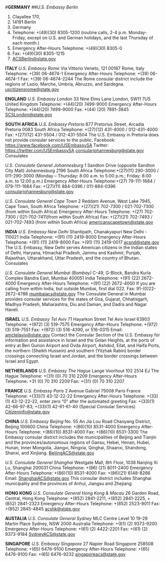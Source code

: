 #**GERMANY**
##*U.S. Embassy Berlin*
1. Clayallee 170,
1. 14191 Berlin
1. Germany
1. Telephone: +(49)(30) 8305-1200 (routine calls, 2-4 p.m. Monday-Friday, except on U.S. and German holidays, and the last Thursday of each month.)
1. Emergency After-Hours Telephone: +(49)(30) 8305-0
1. Fax: +(49)(30) 8305-1215
1. ACSBerlin@state.gov


**ITALY**
*U.S. Embassy Rome*
Via Vittorio Veneto, 121
00187 Rome, Italy
Telephone: +(39) 06-4674-1
Emergency After-Hours Telephone: +(39) 06-4674-1
Fax: +(39) 06-4674-2244
The Rome consular district include the regions of Lazio, Marche, Umbria, Abruzzo, and Sardegna.
uscitizensrome@state.gov


**ENGLAND**
*U.S. Embassy London*
33 Nine Elms Lane
London, SW11 7US
United Kingdom
Telephone: +(44)(20) 7499-9000
Emergency After-Hours Telephone: +(44)(20) 7499-9000
Fax: +(44) (20) 7891-3845
SCSLondon@state.gov


**SOUTH AFRICA**
*U.S. Embassy Pretoria*
877 Pretorius Street, Arcadia
Pretoria 0083
South Africa
Telephone: +(27)(12) 431-4000 / 012-431-4000
Fax: +(27)(12) 431-5504 / 012-431-5504
The U.S. Embassy in Pretoria does not provide consular services to the public.
Facebook: https://www.facebook.com/USEmbassySA
Twitter: https://twitter.com/USEmbassySA
consularjohannesburg@state.gov
Consulates

*U.S. Consulate General Johannesburg*
1 Sandton Drive (opposite Sandton City Mall)
Johannesburg 2196
South Africa
Telephone:+(27)(11) 290-3000 / 011-290-3000 (Monday – Thursday: 8:00 a.m. to 5:00 p.m.; Friday: 8:00 a.m. to 12:00 p.m.)
Emergency After-Hours Telephone:+(27) 79-111-1684 / 079-111-1684 
Fax: +(27)(11) 884-0396 / 011-884-0396 
consularjohannesburg@state.gov
 
*U.S. Consulate General Cape Town*
2 Reddam Avenue, West Lake 7945,
Cape Town, South Africa
Telephone: +(27)(21) 702-7300 / 021-702-7300 (from within South Africa)
Emergency After-Hours Telephone: +(27) 702-7300 / 021-702-7411(from within South Africa)
Fax: +(27)(21) 702-7493 / 021-702-7493 (from within South Africa)
americanscapetown@state.gov


**INDIA**
*U.S. Embassy New Delhi*
Shantipath, Chanakyapuri
New Delhi - 110021
India
Telephone: +(91) (11) 2419-8000
Emergency After-Hours Telephone: +(91) (11) 2419-8000
Fax: +(91) (11) 2419-0017
acsnd@state.gov
The U.S. Embassy, New Delhi serves American citizens in the Indian
states of Delhi, Haryana, Himachal Pradesh, Jammu and Kashmir,
Punjab, Rajasthan, Uttarakhand, Uttar Pradesh, and the country of
Bhutan.
Consulates

*U.S. Consulate General Mumbai (Bombay)*
C-49, G-Block, Bandra Kurla Complex
Bandra East, Mumbai 400051
India
Telephone: +(91) (22) 2672-4000
Emergency After-Hours Telephone: +(91) (22) 2672-4000 If you
are calling from within India, but outside Mumbai, first dial 022.
Fax: 91-(0)22-2672-4786
mumbaiacs@state.gov
The Consulate General in Mumbai provides consular services for the
states of Goa, Gujarat, Chhatisgarh, Madhya Pradesh, Maharashtra,
Diu and Daman, and Dadra and Nagar Haveli.


**ISRAEL**
*U.S. Embassy Tel Aviv*
71 Hayarkon Street
Tel Aviv Israel 63903
Telephone: +(972) (3) 519-7575
Emergency After-Hours Telephone: +(972) (3) 519-7551
Fax: +(972) (3) 516-4390, or 516-0315
Email: amctelaviv@state.gov
Contact the Consular Section of the U.S. Embassy for information and assistance in Israel and the Golan Heights, at the ports of entry at Ben Gurion Airport and Ovda Airport, Ashdod, Eilat, and Haifa Ports, the northern (Sheikh Hussein) and southern (Yitzhak Rabin) border crossings connecting Israel and Jordan, and the border crossings between Israel and Egypt.


**NETHERLANDS**
*U.S. Embassy The Hague*
Lange Voorhout 102
2514 EJ The Hague
Telephone: +(31) (0) 70 310 2209
Emergency After-Hours Telephone: +31 (0) 70 310 2209
Fax: +(31) (0) 70 310 2207


**FRANCE**
*U.S. Embassy Paris*
2 Avenue Gabriel
75008 Paris
France
Telephone: +(33)(1) 43-12-22-22
Emergency After-Hours Telephone: +(33) (1) 43-12-22-22, enter zero “0” after the automated greeting
Fax: +(33)(1) 42-66-97-83; +(33)(1) 42-61-61-40 (Special Consular Services)
Citizeninfo@state.gov


**CHINA**
*U.S. Embassy Beijing*
No. 55 An Jia Lou Road
Chaoyang District, Beijing 100600
China
Telephone: +(86)(10) 8531-4000
Emergency After-Hours Telephone: +(86)(10) 8531-4000
Fax: +(86)(10) 8531-3300
The Embassy consular district includes the municipalities of Beijing and Tianjin and the provinces/autonomous regions of Gansu, Hebei, Henan, Hubei, Hunan, Inner Mongolia, Jiangxi, Ningxia, Qinghai, Shaanxi, Shandong, Shanxi, and Xinjiang.
BeijingACS@state.gov

*U.S. Consulate General Shanghai*
Westgate Mall, 8th Floor, 1038 Nanjing Xi Lu,
Shanghai 200031
China
Telephone: +(86) (21) 8011-2400
Emergency After-Hours Telephone: +(86)(10) 8531-4000
Fax: +(86)(21) 6148-8266
Email: ShanghaiACS@state.gov
This consular district includes Shanghai municipality and the provinces of Anhui, Jiangsu and Zhejiang.


**HONG KONG**
*U.S. Consulate General Hong Kong & Macau*
26 Garden Road, Central,
Hong Kong
Telephone: +(852) 2841-2211, +(852) 2841-2225, +(852) 2841-2323
Emergency After-Hours Telephone: +(852) 2523-9011
Fax: +(852) 2845-4845
acshk@state.gov


**AUSTALIA**
*U.S. Consulate General Sydney*
MLC Centre
Level 10
19-29 Martin Place
Sydney, NSW 2000
Australia
Telephone: +(61) (2) 9373-9200
Emergency After-Hours Telephone: +(61) (2) 4422-2201
Fax: +(61) (2) 9373-9184
SydneyACS@state.gov


**SINGAPORE**
*U.S. Embassy Singapore*
27 Napier Road
Singapore 258508
Telephone: +(65) 6476-9100
Emergency After-Hours Telephone: +(65) 6476-9100
Fax: +(65) 6476-9232
singaporeacs@state.gov
